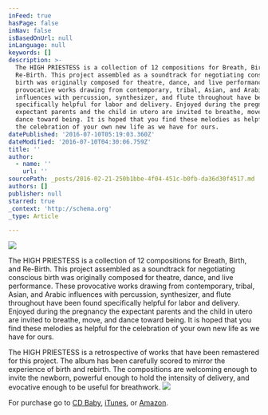 ```yaml
---
inFeed: true
hasPage: false
inNav: false
isBasedOnUrl: null
inLanguage: null
keywords: []
description: >-
  The HIGH PRIESTESS is a collection of 12 compositions for Breath, Birth, and
  Re-Birth. This project assembled as a soundtrack for negotiating conscious
  birth was originally composed for theatre, dance, and live performance. These
  provocative works drawing from contemporary, tribal, Asian, and Arabic
  influences with percussion, synthesizer, and flute throughout have been found
  specifically helpful for labor and delivery. Enjoyed during the pregnancy the
  expectant parents and the child in utero are invited to breathe, move, and
  dance toward being. It is hoped that you find these melodies as helpful for
  the celebration of your own new life as we have for ours.
datePublished: '2016-07-10T05:19:03.360Z'
dateModified: '2016-07-10T04:30:06.759Z'
title: ''
author:
  - name: ''
    url: ''
sourcePath: _posts/2016-02-21-250b1bbe-4f04-451c-b0fb-da36d30f4517.md
authors: []
publisher: null
starred: true
_context: 'http://schema.org'
_type: Article

---
```

![](https://the-grid-user-content.s3-us-west-2.amazonaws.com/04c32af5-047f-408f-a443-323481d08965.jpg)

The HIGH PRIESTESS is a collection of 12 compositions for Breath, Birth, and Re-Birth. This project assembled as a soundtrack for negotiating conscious birth was originally composed for theatre, dance, and live performance. These provocative works drawing from contemporary, tribal, Asian, and Arabic influences with percussion, synthesizer, and flute throughout have been found specifically helpful for labor and delivery. Enjoyed during the pregnancy the expectant parents and the child in utero are invited to breathe, move, and dance toward being. It is hoped that you find these melodies as helpful for the celebration of your own new life as we have for ours.

The HIGH PRIESTESS is a retrospective of works that have been remastered for this project. The album has been carefully scored to mirror the experience of birth and rebirth. The compositions are welcoming enough to invite the newborn, powerful enough to hold the intensity of delivery, and evocative enough to be useful for breathwork.
![](https://s3-us-west-2.amazonaws.com/the-grid-img/p/6e3b39ab58e8b4e4ddfa32091c03aaeb89455ca5.jpg)

For purchase go to [CD Baby][0], [iTunes][1], or [Amazon][2].

[0]: http://www.cdbaby.com/cd/ramyers/from/neverendingwonder
[1]: https://itunes.apple.com/us/album/high-priestess/id189273692
[2]: http://www.amazon.com/Robert-%C3%86olus-Myers/e/B001LIB3WY